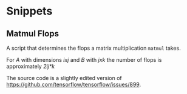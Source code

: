 # Snippets
## Matmul Flops
A script that determines the flops a matrix multiplication `matmul` takes.

For _A_ with dimensions _ixj_ and _B_ with _jxk_ the number of flops is approximately _2*i*j*k_

The source code is a slightly edited version of https://github.com/tensorflow/tensorflow/issues/899.